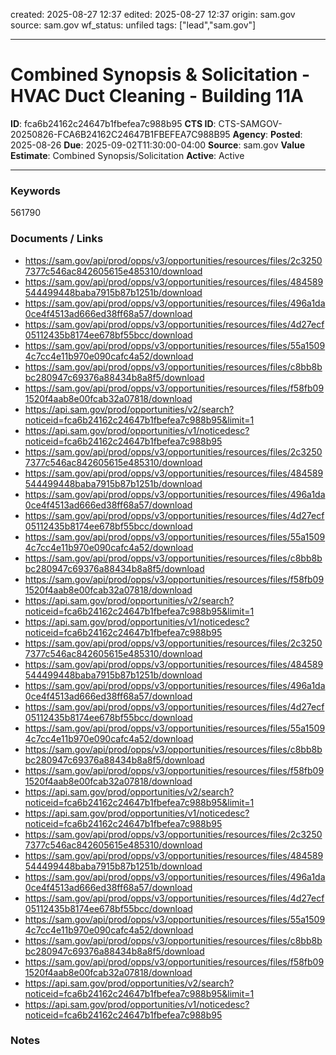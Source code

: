 created: 2025-08-27 12:37
edited: 2025-08-27 12:37
origin: sam.gov
source: sam.gov
wf_status: unfiled
tags: ["lead","sam.gov"]

---

# Combined Synopsis & Solicitation - HVAC Duct Cleaning - Building 11A

**ID**: fca6b24162c24647b1fbefea7c988b95
**CTS ID**: CTS-SAMGOV-20250826-FCA6B24162C24647B1FBEFEA7C988B95
**Agency**: 
**Posted**: 2025-08-26
**Due**: 2025-09-02T11:30:00-04:00
**Source**: sam.gov
**Value Estimate**: Combined Synopsis/Solicitation
**Active**: Active

---

### Keywords
561790

### Documents / Links
- <https://sam.gov/api/prod/opps/v3/opportunities/resources/files/2c32507377c546ac842605615e485310/download>
- <https://sam.gov/api/prod/opps/v3/opportunities/resources/files/484589544499448baba7915b87b1251b/download>
- <https://sam.gov/api/prod/opps/v3/opportunities/resources/files/496a1da0ce4f4513ad666ed38ff68a57/download>
- <https://sam.gov/api/prod/opps/v3/opportunities/resources/files/4d27ecf05112435b8174ee678bf55bcc/download>
- <https://sam.gov/api/prod/opps/v3/opportunities/resources/files/55a15094c7cc4e11b970e090cafc4a52/download>
- <https://sam.gov/api/prod/opps/v3/opportunities/resources/files/c8bb8bbc280947c69376a88434b8a8f5/download>
- <https://sam.gov/api/prod/opps/v3/opportunities/resources/files/f58fb091520f4aab8e00fcab32a07818/download>
- <https://api.sam.gov/prod/opportunities/v2/search?noticeid=fca6b24162c24647b1fbefea7c988b95&limit=1>
- <https://api.sam.gov/prod/opportunities/v1/noticedesc?noticeid=fca6b24162c24647b1fbefea7c988b95>
- <https://sam.gov/api/prod/opps/v3/opportunities/resources/files/2c32507377c546ac842605615e485310/download>
- <https://sam.gov/api/prod/opps/v3/opportunities/resources/files/484589544499448baba7915b87b1251b/download>
- <https://sam.gov/api/prod/opps/v3/opportunities/resources/files/496a1da0ce4f4513ad666ed38ff68a57/download>
- <https://sam.gov/api/prod/opps/v3/opportunities/resources/files/4d27ecf05112435b8174ee678bf55bcc/download>
- <https://sam.gov/api/prod/opps/v3/opportunities/resources/files/55a15094c7cc4e11b970e090cafc4a52/download>
- <https://sam.gov/api/prod/opps/v3/opportunities/resources/files/c8bb8bbc280947c69376a88434b8a8f5/download>
- <https://sam.gov/api/prod/opps/v3/opportunities/resources/files/f58fb091520f4aab8e00fcab32a07818/download>
- <https://api.sam.gov/prod/opportunities/v2/search?noticeid=fca6b24162c24647b1fbefea7c988b95&limit=1>
- <https://api.sam.gov/prod/opportunities/v1/noticedesc?noticeid=fca6b24162c24647b1fbefea7c988b95>
- <https://sam.gov/api/prod/opps/v3/opportunities/resources/files/2c32507377c546ac842605615e485310/download>
- <https://sam.gov/api/prod/opps/v3/opportunities/resources/files/484589544499448baba7915b87b1251b/download>
- <https://sam.gov/api/prod/opps/v3/opportunities/resources/files/496a1da0ce4f4513ad666ed38ff68a57/download>
- <https://sam.gov/api/prod/opps/v3/opportunities/resources/files/4d27ecf05112435b8174ee678bf55bcc/download>
- <https://sam.gov/api/prod/opps/v3/opportunities/resources/files/55a15094c7cc4e11b970e090cafc4a52/download>
- <https://sam.gov/api/prod/opps/v3/opportunities/resources/files/c8bb8bbc280947c69376a88434b8a8f5/download>
- <https://sam.gov/api/prod/opps/v3/opportunities/resources/files/f58fb091520f4aab8e00fcab32a07818/download>
- <https://api.sam.gov/prod/opportunities/v2/search?noticeid=fca6b24162c24647b1fbefea7c988b95&limit=1>
- <https://api.sam.gov/prod/opportunities/v1/noticedesc?noticeid=fca6b24162c24647b1fbefea7c988b95>
- <https://sam.gov/api/prod/opps/v3/opportunities/resources/files/2c32507377c546ac842605615e485310/download>
- <https://sam.gov/api/prod/opps/v3/opportunities/resources/files/484589544499448baba7915b87b1251b/download>
- <https://sam.gov/api/prod/opps/v3/opportunities/resources/files/496a1da0ce4f4513ad666ed38ff68a57/download>
- <https://sam.gov/api/prod/opps/v3/opportunities/resources/files/4d27ecf05112435b8174ee678bf55bcc/download>
- <https://sam.gov/api/prod/opps/v3/opportunities/resources/files/55a15094c7cc4e11b970e090cafc4a52/download>
- <https://sam.gov/api/prod/opps/v3/opportunities/resources/files/c8bb8bbc280947c69376a88434b8a8f5/download>
- <https://sam.gov/api/prod/opps/v3/opportunities/resources/files/f58fb091520f4aab8e00fcab32a07818/download>
- <https://api.sam.gov/prod/opportunities/v2/search?noticeid=fca6b24162c24647b1fbefea7c988b95&limit=1>
- <https://api.sam.gov/prod/opportunities/v1/noticedesc?noticeid=fca6b24162c24647b1fbefea7c988b95>

### Notes

